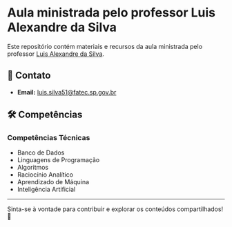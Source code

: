 # Aula ministrada pelo professor Luis Alexandre da Silva

Este repositório contém materiais e recursos da aula ministrada pelo professor [Luis Alexandre da Silva](https://luis-alexandre.com.br/).

## 📩 Contato

- **Email:** luis.silva51@fatec.sp.gov.br

## 🛠️ Competências

### Competências Técnicas
- Banco de Dados
- Linguagens de Programação
- Algoritmos
- Raciocínio Analítico
- Aprendizado de Máquina
- Inteligência Artificial

---

Sinta-se à vontade para contribuir e explorar os conteúdos compartilhados! 🚀
